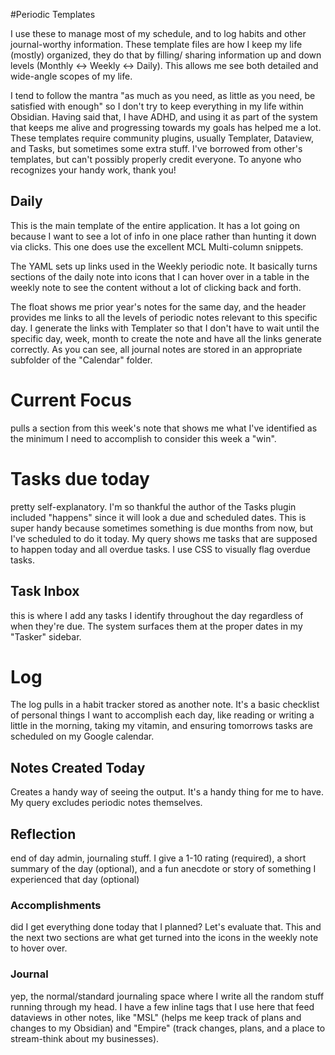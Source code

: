 #Periodic Templates

I use these to manage most of my schedule, and to log habits and other journal-worthy information. These template files are how I keep my life (mostly) organized, they do that by filling/ sharing information up and down levels (Monthly <-> Weekly <-> Daily). This allows me see both detailed and wide-angle scopes of my life.

I tend to follow the mantra "as much as you need, as little as you need, be satisfied with enough" so I don't try to keep everything in my life within Obsidian. Having said that, I have ADHD, and using it as part of the system that keeps me alive and progressing towards my goals has helped me a lot. These templates require community plugins, usually Templater, Dataview, and Tasks, but sometimes some extra stuff. I've borrowed from other's templates, but can't possibly properly credit everyone. To anyone who recognizes your handy work, thank you!

## Daily
This is the main template of the entire application. It has a lot going on because I want to see a lot of info in one place rather than hunting it down via clicks. This one does use the excellent MCL Multi-column snippets.

The YAML sets up links used in the Weekly periodic note. It basically turns sections of the daily note into icons that I can hover over in a table in the weekly note to see the content without a lot of clicking back and forth.

The float shows me prior year's notes for the same day, and the header provides me links to all the levels of periodic notes relevant to this specific day. I generate the links with Templater so that I don't have to wait until the specific day, week, month to create the note and have all the links generate correctly. As you can see, all journal notes are stored in an appropriate subfolder of the "Calendar" folder.

# Current Focus
pulls a section from this week's note that shows me what I've identified as the minimum I need to accomplish to consider this week a "win".

# Tasks due today
pretty self-explanatory. I'm so thankful the author of the Tasks plugin included "happens" since it will look a due and scheduled dates. This is super handy because sometimes something is due months from now, but I've scheduled to do it today. My query shows me tasks that are supposed to happen today and all overdue tasks. I use CSS to visually flag overdue tasks.

## Task Inbox
this is where I add any tasks I identify throughout the day regardless of when they're due. The system surfaces them at the proper dates in my "Tasker" sidebar.

# Log
The log pulls in a habit tracker stored as another note. It's a basic checklist of personal things I want to accomplish each day, like reading or writing a little in the morning, taking my vitamin, and ensuring tomorrows tasks are scheduled on my Google calendar.

## Notes Created Today
Creates a handy way of seeing the output. It's a handy thing for me to have. My query excludes periodic notes themselves.

## Reflection
end of day admin, journaling stuff. I give a 1-10 rating (required), a short summary of the day (optional), and a fun anecdote or story of something I experienced that day (optional)

### Accomplishments
did I get everything done today that I planned? Let's evaluate that. This and the next two sections are what get turned into the icons in the weekly note to hover over.

### Journal
yep, the normal/standard journaling space where I write all the random stuff running through my head. I have a few inline tags that I use here that feed dataviews in other notes, like "MSL" (helps me keep track of plans and changes to my Obsidian) and "Empire" (track changes, plans, and a place to stream-think about my businesses).

